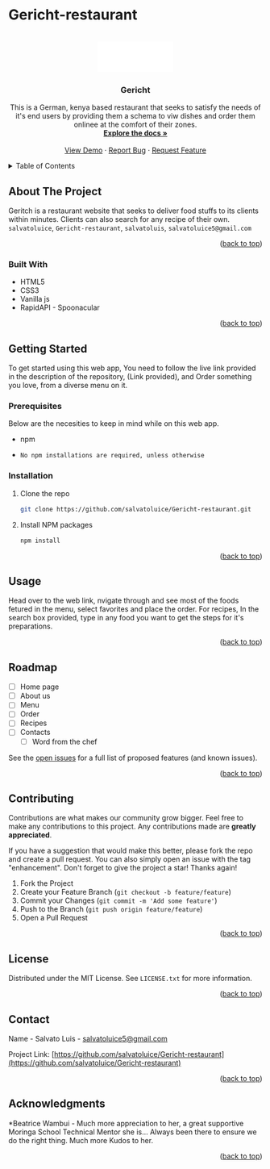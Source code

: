 #                              Gericht-restaurant

<a name="readme-top"></a>
<!-- PROJECT LOGO -->
<br />
<div align="center">
  <a href="https://github.com/salvatoluice/Gericht-restaurant">
    <img src="./assets/gericht.png" alt="Logo" width="150" height="60">
  </a>

<h3 align="center">Gericht</h3>

  <p align="center">
    This is a German, kenya based restaurant that seeks to satisfy the needs of it's end users by providing them a schema to viw dishes and order them onlinee at the comfort of their zones. 
    <br />
    <a href="https://github.com/salvatoluice/Gericht-restaurant"><strong>Explore the docs »</strong></a>
    <br />
    <br />
    <a href="https://github.com/salvatoluice/Gericht-restaurant">View Demo</a>
    ·
    <a href="https://github.com/salvatoluice/Gericht-restaurant/issues">Report Bug</a>
    ·
    <a href="https://github.com/salvatoluice/Gericht-restaurant/issues">Request Feature</a>
  </p>
</div>



<!-- TABLE OF CONTENTS -->
<details>
  <summary>Table of Contents</summary>
  <ol>
    <li>
      <a href="#about-the-project">About The Project</a>
      <ul>
        <li><a href="#built-with">Built With</a></li>
      </ul>
    </li>
    <li>
      <a href="#getting-started">Getting Started</a>
      <ul>
        <li><a href="#prerequisites">Prerequisites</a></li>
        <li><a href="#Usage">Usage</a></li>
      </ul>
    </li>
    <li><a href="#usage">Usage</a></li>
    <li><a href="#roadmap">Roadmap</a></li>
    <li><a href="#contributing">Contributing</a></li>
    <li><a href="#license">License</a></li>
    <li><a href="#contact">Contact</a></li>
    <li><a href="#acknowledgments">Acknowledgments</a></li>
  </ol>
</details>



<!-- ABOUT THE PROJECT -->
## About The Project

Geritch is a restaurant website that seeks to deliver food stuffs to its clients within minutes. Clients can also search for any recipe of their own. `salvatoluice`, `Gericht-restaurant`, `salvatoluis`, `salvatoluice5@gmail.com`

<p align="right">(<a href="#readme-top">back to top</a>)</p>



### Built With

* HTML5
* CSS3
* Vanilla js
* RapidAPI - Spoonacular

<p align="right">(<a href="#readme-top">back to top</a>)</p>



<!-- GETTING STARTED -->
## Getting Started

To get started using this web app, You need to follow the live link provided in the description of the repository, (Link provided), and Order something you love, from a diverse menu on it.

### Prerequisites

Below are the necesities to keep in mind while on this web app.
* npm
*     No npm installations are required, unless otherwise
  

### Installation
1. Clone the repo
   ```sh
   git clone https://github.com/salvatoluice/Gericht-restaurant.git
   ```
2. Install NPM packages
   ```sh
   npm install
   ```

<p align="right">(<a href="#readme-top">back to top</a>)</p>



<!-- USAGE EXAMPLES -->
## Usage

Head over to the web link, nvigate through and see most of the foods fetured in the menu, select favorites and place the order.
For recipes, In the search box provided, type in any food you want to get the steps for it's preparations.


<p align="right">(<a href="#readme-top">back to top</a>)</p>


## Roadmap

- [ ] Home page
- [ ] About us
- [ ] Menu
- [ ] Order
- [ ] Recipes
- [ ] Contacts
    - [ ] Word from the chef

See the [open issues](https://github.com/salvatoluice/Gericht-restaurant/issues) for a full list of proposed features (and known issues).

<p align="right">(<a href="#readme-top">back to top</a>)</p>


## Contributing

Contributions are what makes our community grow bigger. Feel free to make any contributions to this project. Any contributions made are **greatly appreciated**.

If you have a suggestion that would make this better, please fork the repo and create a pull request. You can also simply open an issue with the tag "enhancement".
Don't forget to give the project a star! Thanks again!

1. Fork the Project
2. Create your Feature Branch (`git checkout -b feature/feature`)
3. Commit your Changes (`git commit -m 'Add some feature'`)
4. Push to the Branch (`git push origin feature/feature`)
5. Open a Pull Request

<p align="right">(<a href="#readme-top">back to top</a>)</p>


## License

Distributed under the MIT License. See `LICENSE.txt` for more information.

<p align="right">(<a href="#readme-top">back to top</a>)</p>



<!-- CONTACT -->
## Contact

Name - Salvato Luis - salvatoluice5@gmail.com

Project Link: [https://github.com/salvatoluice/Gericht-restaurant](https://github.com/salvatoluice/Gericht-restaurant)

<p align="right">(<a href="#readme-top">back to top</a>)</p>


## Acknowledgments

*Beatrice Wambui - Much more appreciation to her, a great supportive Moringa School Technical Mentor she is... Always been there to ensure we do the right thing. Much more Kudos to her.

<p align="right">(<a href="#readme-top">back to top</a>)</p>




